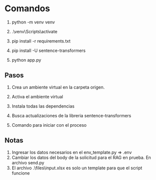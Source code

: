 # Comandos
1. python -m venv venv
2. .\venv\Scripts\activate
3. pip install -r requirements.txt
4. pip install -U sentence-transformers

5. python app.py

## Pasos
1. Crea un ambiente virtual en la carpeta origen.
2. Activa el ambiente virtual
3. Instala todas las dependencias
4. Busca actualizaciones de la libreria sentence-transformers

5. Comando para iniciar con el proceso


## Notas

1. Ingresar los datos necesarios en el env_template.py => .env
2. Cambiar los datos del body de la solicitud para el RAG en prueba. En archivo send.py
3. El archivo .\files\input.xlsx es solo un template para que el script funcione